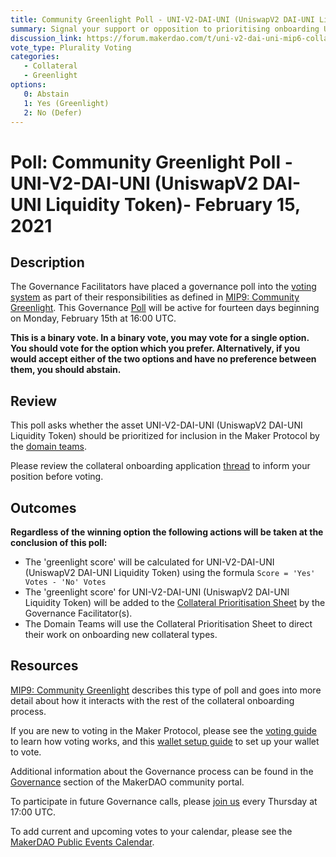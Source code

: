 ```yaml
---
title: Community Greenlight Poll - UNI-V2-DAI-UNI (UniswapV2 DAI-UNI Liquidity Token) - February 15, 2021
summary: Signal your support or opposition to prioritising onboarding UNI-V2-DAI-UNI (UniswapV2 DAI-UNI Liquidity Token). 
discussion_link: https://forum.makerdao.com/t/uni-v2-dai-uni-mip6-collateral-onboarding-application/6059
vote_type: Plurality Voting
categories:
   - Collateral
   - Greenlight
options:
   0: Abstain
   1: Yes (Greenlight)
   2: No (Defer)
---   
```

# Poll: Community Greenlight Poll - UNI-V2-DAI-UNI (UniswapV2 DAI-UNI Liquidity Token)- February 15, 2021

## Description

The Governance Facilitators have placed a governance poll into the [voting system](https://vote.makerdao.com/polling) as part of their responsibilities as defined in [MIP9: Community Greenlight](https://github.com/makerdao/mips/blob/master/MIP9/mip9.md). This Governance [Poll](https://community-development.makerdao.com/en/learn/governance/on-chain-gov) will be active for fourteen days beginning on Monday, February 15th at 16:00 UTC.

**This is a binary vote. In a binary vote, you may vote for a single option. You should vote for the option which you prefer. Alternatively, if you would accept either of the two options and have no preference between them, you should abstain.**

## Review

This poll asks whether the asset UNI-V2-DAI-UNI (UniswapV2 DAI-UNI Liquidity Token) should be prioritized for inclusion in the Maker Protocol by the [domain teams](https://github.com/makerdao/mips/blob/master/MIP7/mip7.md#mip7c2-the-current-domain-roles-list). 

Please review the collateral onboarding application [thread](https://forum.makerdao.com/t/uni-v2-dai-uni-mip6-collateral-onboarding-application/6059) to inform your position before voting.

## Outcomes

**Regardless of the winning option the following actions will be taken at the conclusion of this poll:**
* The 'greenlight score' will be calculated for UNI-V2-DAI-UNI (UniswapV2 DAI-UNI Liquidity Token) using the formula `Score = 'Yes' Votes - 'No' Votes`
* The 'greenlight score' for UNI-V2-DAI-UNI (UniswapV2 DAI-UNI Liquidity Token) will be added to the [Collateral Prioritisation Sheet](https://docs.google.com/spreadsheets/d/1IX9e2fyfz7djtDMKn5gMyGsyFxHoY75GncMbAjnSXrM/edit#gid=0) by the Governance Facilitator(s).
* The Domain Teams will use the Collateral Prioritisation Sheet to direct their work on onboarding new collateral types.


## Resources

[MIP9: Community Greenlight](https://github.com/makerdao/mips/blob/master/MIP9/mip9.md) describes this type of poll and goes into more detail about how it interacts with the rest of the collateral onboarding process.

If you are new to voting in the Maker Protocol, please see the [voting guide](https://community-development.makerdao.com/en/learn/governance/how-voting-works/) to learn how voting works, and this [wallet setup guide](https://community-development.makerdao.com/en/learn/governance/voting-setup/) to set up your wallet to vote.

Additional information about the Governance process can be found in the [Governance](https://community-development.makerdao.com/en/learn/governance) section of the MakerDAO community portal.

To participate in future Governance calls, please [join us](https://github.com/makerdao/community/tree/master/governance/governance-and-risk-meetings) every Thursday at 17:00 UTC.

To add current and upcoming votes to your calendar, please see the [MakerDAO Public Events Calendar](https://calendar.google.com/calendar/embed?src=makerdao.com_3efhm2ghipksegl009ktniomdk%40group.calendar.google.com&ctz=UTC&mode=week&showCalendars=0&showPrint=0).
